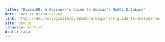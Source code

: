 ```yaml
---
title: "DynamoDB: A Beginner's Guide to Amazon's NoSQL Database"
date: 2023-11-07T04:57:26Z
link: https://dev.to/yogini16/dynamodb-a-beginners-guide-to-amazons-nosql-database-55jn?utm_medium=RSS&utm_source=news.12bit.vn
site: dev.to
language: English
draft: false
---
```

